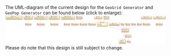 The UML-diagram of the current design for the `GeoGrid Generator` and `GeoPop Generator` can be found below (click to enlarge):
[![Picture of the UML diagram](assets/src/design/design.png)](assets/src/design/design.png)
Please do note that this design is still subject to change.
